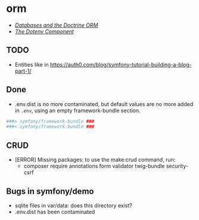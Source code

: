 # orm

* *[Databases and the Doctrine ORM](https://symfony.com/doc/current/doctrine.html)*
* *[The Dotenv Component](https://symfony.com/doc/current/components/dotenv.html)*

## TODO
* Entities like in https://auth0.com/blog/symfony-tutorial-building-a-blog-part-1/

## Done
* .env.dist is no more contaminated, but default values are no more added in `.env`, using an empty framework-bundle section.
```sh
###> symfony/framework-bundle ###
###< symfony/framework-bundle ###
```

## CRUD
* [ERROR] Missing packages: to use the make:crud command, run:
  * composer require annotations form validator twig-bundle security-csrf

## Bugs in symfony/demo
* sqlite files in var/data: does this directory exist?
* .env.dist has been contaminated

